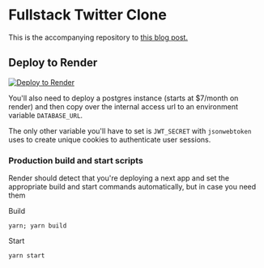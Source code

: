# Fullstack Twitter Clone

This is the accompanying repository to [this blog post.](https://kunal.sh/posts/building-a-fullstack-twitter-clone)

## Deploy to Render

[![Deploy to Render](https://render.com/images/deploy-to-render-button.svg)](https://render.com/deploy?repo=https://github.com/kunalgorithm/fullstack-twitter)

You'll also need to deploy a postgres instance (starts at $7/month on render) and then copy over the internal access url to an environment variable `DATABASE_URL`. 

The only other variable you'll have to set is `JWT_SECRET` with `jsonwebtoken` uses to create unique cookies to authenticate user sessions. 

### Production build and start scripts 

Render should detect that you're deploying a next app and set the appropriate build and start commands automatically, but in case you need them

Build 
```
yarn; yarn build
```

Start
```
yarn start
```
